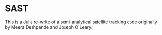 # SAST

This is a Julia re-write of a semi-analytical satellite tracking code originally by Meera Deshpande and Joseph O'Leary.


